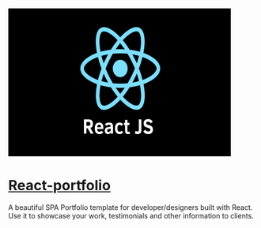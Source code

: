   &emsp; &emsp; &emsp; &emsp; &emsp; &emsp; &emsp; &emsp; &emsp; &emsp; &emsp; <img src="images/reactjs.png" height=300 width=450>

 
# [React-portfolio](https://suryansh-about.netlify.app/)

A beautiful SPA Portfolio template for developer/designers built with React. Use it to showcase your work, testimonials and other information to clients.

 
